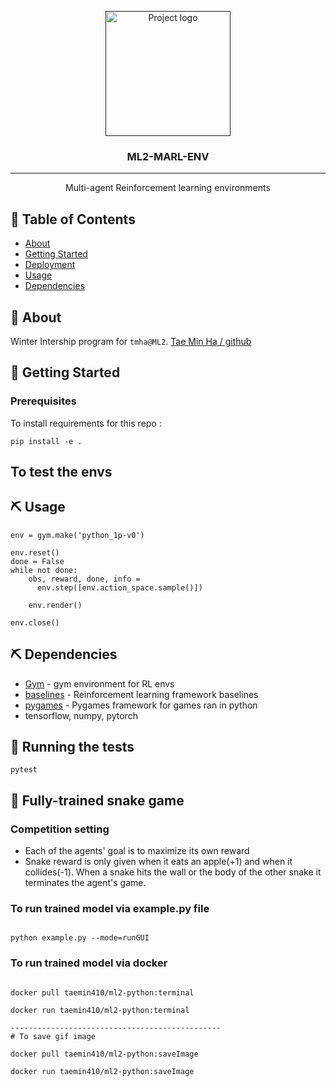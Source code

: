 <p align="center">
  <a href="" rel="noopener">
 <img width=auto height=200px src="https://imgur.com/4Ocdxhz.jpg" alt="Project logo"></a>
</p>

<h3 align="center">ML2-MARL-ENV</h3>

<div align="center">

<!-- [![Status](https://img.shields.io/badge/status-active-success.svg)]() -->
<!-- [![License](https://img.shields.io/badge/license-MIT-blue.svg)](/LICENSE) -->

</div>

---

<p align="center"> Multi-agent Reinforcement learning environments
    <br> 
</p>

## 📝 Table of Contents

- [About](#about)
- [Getting Started](#getting_started)
- [Deployment](#deployment)
- [Usage](#usage)
- [Dependencies](#Dependencies)
<!-- - [TODO](../TODO.md) -->
<!-- - [Contributing](../CONTRIBUTING.md) -->
<!-- - [Authors](#authors) -->
<!-- - [Acknowledgments](#acknowledgement) -->

## 🧐 About <a name = "about"></a>

Winter Intership program for `tmha@ML2`. [Tae Min Ha / github](https://www.github.com/taemin410)

## 🏁 Getting Started <a name = "getting_started"></a>


### Prerequisites

To install requirements for this repo : 

```
pip install -e .
```

To test the envs 
---
## ⛏️ Usage <a name = "Usage"></a>


```
env = gym.make('python_1p-v0')

env.reset()
done = False
while not done:
    obs, reward, done, info = 
      env.step([env.action_space.sample()])
  
    env.render()

env.close()

```

## ⛏️ Dependencies <a name = "Dependencies"></a>

- [Gym](https://gym.openai.com/) - gym environment for RL envs
- [baselines](https://github.com/openai/baselines/) - Reinforcement learning framework baselines
- [pygames](https://www.pygame.org/) - Pygames framework for games ran in python
- tensorflow, numpy, pytorch

## 🔧 Running the tests <a name = "tests"></a>


```
pytest
```


## 🎈 Fully-trained snake game  
### Competition setting
- Each of the agents' goal is to maximize its own reward
- Snake reward is only given when it eats an apple(+1) and when it collides(-1). When a snake hits the wall or the body of the other snake it terminates the agent's game.


### To run trained model via example.py file

```

python example.py --mode=runGUI

```

### To run trained model via docker

```

docker pull taemin410/ml2-python:terminal

docker run taemin410/ml2-python:terminal

-----------------------------------------------
# To save gif image

docker pull taemin410/ml2-python:saveImage

docker run taemin410/ml2-python:saveImage

```

